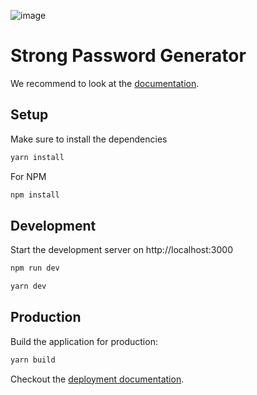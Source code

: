 ![image](https://user-images.githubusercontent.com/99116369/201855609-5f8446db-1b03-4889-bf89-e1b7513977dc.png)

# Strong Password Generator

We recommend to look at the [documentation](https://v3.nuxtjs.org).

## Setup

Make sure to install the dependencies

```bash
yarn install
```
For NPM
```bash
npm install
```

## Development

Start the development server on http://localhost:3000

```bash
npm run dev
```
```bash
yarn dev
```

## Production

Build the application for production:

```bash
yarn build
```

Checkout the [deployment documentation](https://v3.nuxtjs.org/docs/deployment).
